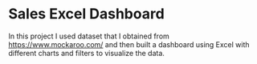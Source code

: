 # Sales Excel Dashboard
In this project I used dataset that I obtained from https://www.mockaroo.com/ and then built a dashboard using Excel with different charts
and filters to visualize the data.

